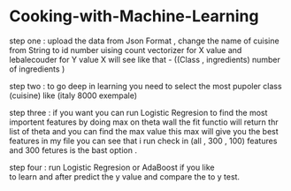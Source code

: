 # Cooking-with-Machine-Learning

step one :
upload the data from Json Format , change the name of cuisine  from String to id number 
uising count vectorizer  for X value  and lebalecouder for Y value 
X will see like that -   ((Class , ingredients) number of ingredients ) 

step two : 
to go deep in learning you need to select the most pupoler class (cuisine)
like  (italy 8000 exempale)

step three : 
if you want you can run Logistic Regresion to find the most importent features by doing max on theta 
wall the fit functio will return thr list of theta and you can find the max value this max will give you 
the best features 
in my file you can see that i  run check in (all , 300 , 100) features and 300 fetures is the bast option .

step four :
run Logistic Regresion or AdaBoost if you like  
to learn and after predict the y value and compare the to y test.



